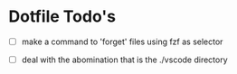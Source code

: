 # Dotfile Todo's

<!-- i.e. something like chezmoi forget --interactive ~/$(chezmoi managed | fzf) -->
- [ ] make a command to 'forget' files using fzf as selector

- [ ] deal with the abomination that is the ./vscode directory
